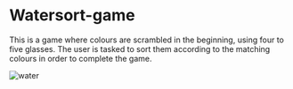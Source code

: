# Watersort-game
This is a game where colours are scrambled in the beginning, using four to five glasses. The user is tasked to sort them according to the matching colours in order to complete the game. 

![water](https://user-images.githubusercontent.com/90796051/188263375-a27bb602-9e06-47ab-9bc0-5fcab1ffdb12.png)

